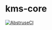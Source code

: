 # kms-core

[![AbstruseCI](https://build.kloud.software/badge/1)](https://build.kloud.software/repo/1)
